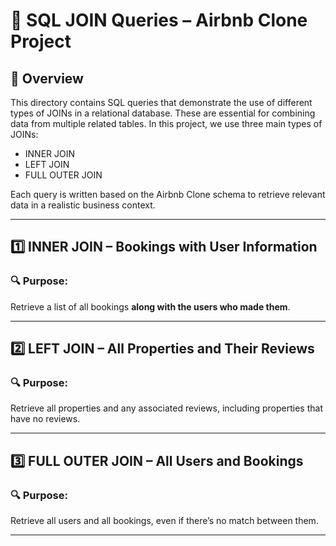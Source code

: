 # 🔗 SQL JOIN Queries – Airbnb Clone Project

## 📂 Overview
This directory contains SQL queries that demonstrate the use of different types of JOINs in a relational database. These are essential for combining data from multiple related tables. In this project, we use three main types of JOINs:

- INNER JOIN
- LEFT JOIN
- FULL OUTER JOIN

Each query is written based on the Airbnb Clone schema to retrieve relevant data in a realistic business context.

---

## 1️⃣ INNER JOIN – Bookings with User Information
### 🔍 Purpose:
Retrieve a list of all bookings **along with the users who made them**.

---

## 2️⃣ LEFT JOIN – All Properties and Their Reviews
### 🔍 Purpose:

Retrieve all properties and any associated reviews, including properties that have no reviews.

---

## 3️⃣ FULL OUTER JOIN – All Users and Bookings
### 🔍 Purpose:
Retrieve all users and all bookings, even if there’s no match between them.

---
